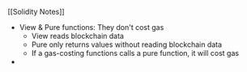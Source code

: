 
[[Solidity Notes]]

- View & Pure functions: They don't cost gas 
     - View reads blockchain data
     - Pure only returns values without reading blockchain data 
     - If a gas-costing functions calls a pure function, it will cost gas
 - 

